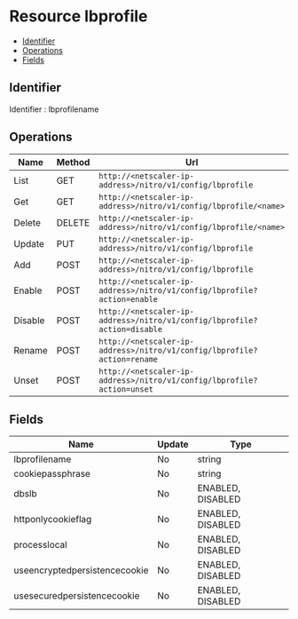 # Resource lbprofile

- [Identifier](#identifier)
- [Operations](#operations)
- [Fields](#fields)

## Identifier

Identifier : lbprofilename

## Operations

| Name | Method | Url |
|----|----|----|
| List | GET | `http://<netscaler-ip-address>/nitro/v1/config/lbprofile` |
| Get | GET | `http://<netscaler-ip-address>/nitro/v1/config/lbprofile/<name>` |
| Delete | DELETE | `http://<netscaler-ip-address>/nitro/v1/config/lbprofile/<name>` |
| Update | PUT | `http://<netscaler-ip-address>/nitro/v1/config/lbprofile` |
| Add | POST | `http://<netscaler-ip-address>/nitro/v1/config/lbprofile` |
| Enable | POST | `http://<netscaler-ip-address>/nitro/v1/config/lbprofile?action=enable` |
| Disable | POST | `http://<netscaler-ip-address>/nitro/v1/config/lbprofile?action=disable` |
| Rename | POST | `http://<netscaler-ip-address>/nitro/v1/config/lbprofile?action=rename` |
| Unset | POST | `http://<netscaler-ip-address>/nitro/v1/config/lbprofile?action=unset` |

## Fields

| Name | Update | Type |
|----|----|----|
| lbprofilename | No | string |
| cookiepassphrase | No | string |
| dbslb | No | ENABLED, DISABLED |
| httponlycookieflag | No | ENABLED, DISABLED |
| processlocal | No | ENABLED, DISABLED |
| useencryptedpersistencecookie | No | ENABLED, DISABLED |
| usesecuredpersistencecookie | No | ENABLED, DISABLED |

